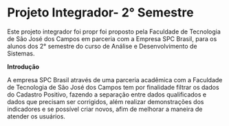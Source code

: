 # Projeto Integrador- 2° Semestre
Este projeto integrador foi propr foi proposto pela Faculdade de Tecnologia de São José dos Campos em parceria com a Empresa SPC Brasil, para os alunos dos 2° semestre do curso de Análise e Desenvolvimento de Sistemas.

**Introdução**

A empresa SPC Brasil através de uma parceria acadêmica  com a  Faculdade de Tecnologia de São José dos Campos tem por finalidade filtrar os dados do Cadastro Positivo, fazendo a separação entre dados qualificados e dados que precisam ser corrigidos, além realizar demonstrações dos indicadores e se possível criar novos, afim de melhorar a maneira de atender os usuários.
